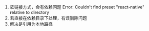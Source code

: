 1. 软链接方式，会有依赖问题
    Error: Couldn't find preset "react-native" relative to directory
2. 若直接在依赖目录下处理，有误删除问题
3. 解决是引用为本地路径

